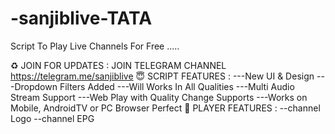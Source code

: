 # -sanjiblive-TATA
Script To Play Live Channels For Free .....

♻️ JOIN FOR UPDATES :
JOIN TELEGRAM CHANNEL
https://telegram.me/sanjiblive
😇 SCRIPT FEATURES :
---New UI & Design
---Dropdown Filters Added
---Will Works In All Qualities
---Multi Audio Stream Support
---Web Play with Quality Change Supports
---Works on Mobile, AndroidTV or PC Browser Perfect
💖 PLAYER FEATURES :
--channel Logo
--channel EPG
